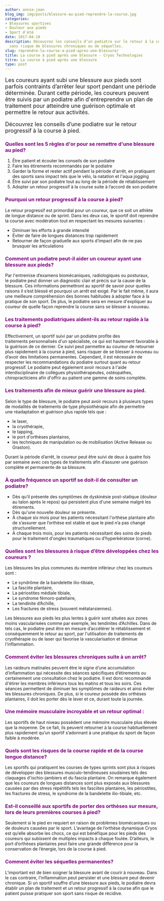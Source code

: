 ```yaml
---
author: annie-jean
blog_img: img/posts/blessure-au-pied-reprendre-la-course.jpg
categories:
- Blessures sportives
- Douleur aux pieds
- Sport d'été
date: 2017-04-10
description: Découvrez les conseils d’un podiatre sur le retour à la course à pied
  sans risque de blessures chroniques ou de séquelles.
slug: reprendre-la-course-a-pied-apres-une-blessure/
title: La course à pied après une blessure - Cryos Technologies
titre: La course à pied après une blessure
type: post
---
```


<p style="font-size: 18px;">Les coureurs ayant subi une blessure aux pieds sont parfois contraints d’arrêter leur sport pendant une période déterminée. Durant cette période, les coureurs peuvent être suivis par un podiatre afin d'entreprendre un plan de traitement pour atteindre une guérison optimale et permettre le retour aux activités.</p>
<p style="font-size: 18px;">Découvrez les conseils d’une podiatre sur le retour progressif à la course à pied.</p>
<h3 style="color: #800080;">Quelles sont les 5 règles d'or pour se remettre d'une blessure au pied?</h3>
<ol>
	<li>Être patient et écouter les conseils de son podiatre</li>
	<li>Faire les étirements recommandés par le podiatre</li>
	<li>Garder la forme et rester actif pendant la période d'arrêt, en pratiquant des sports sans impact tels que le vélo, la natation et l'aqua jogging</li>
	<li>Être suivi par son podiatre tout au long de la période de rétablissement</li>
	<li>Adopter un retour progressif à la course suite à l’accord de son podiatre</li>
</ol>
<h3 style="color: #800080;">Pourquoi un retour progressif à la course à pied?</h3>
Le retour progressif est primordial pour un coureur, que ce soit un athlète de longue distance ou de sprint. Dans les deux cas, le sportif doit reprendre la course avec modération tout en respectant les mesures suivantes :
<ul>
	<li>Diminuer les efforts à grande intensité</li>
	<li>Éviter de faire de longues distances trop rapidement</li>
	<li>Retourner de façon graduelle aux sports d’impact afin de ne pas brusquer les articulations</li>
</ul>
<h3 style="color: #800080;">Comment un podiatre peut-il aider un coureur ayant une blessure aux pieds?</h3>
Par l'entremise d’examens biomécaniques, radiologiques ou posturaux, le podiatre peut donner un diagnostic clair et précis sur la cause de la blessure. Ces informations permettront au sportif de savoir pour quelles raisons il s’est blessé et pourquoi un arrêt est exigé. Par le fait même, il aura une meilleure compréhension des bonnes habitudes à adopter face à la pratique de son sport. De plus, le podiatre sera en mesure d'expliquer au coureur de quelle façon reprendre la course sans se blesser à nouveau.

<h3 style="color: #800080;">Les traitements podiatriques aident-ils au retour rapide à la course à pied?</h3>
Effectivement, un sportif suivi par un podiatre profite des traitements personnalisés d'un spécialiste, ce qui est hautement favorable à la guérison de ce dernier. Ce suivi peut permettre au coureur de retourner plus rapidement à la course à pied, sans risquer de se blesser à nouveau ou d’avoir des limitations permanentes. Cependant, il est nécessaire de respecter les recommandations du podiatre surtout quant au retour progressif. Le podiatre peut également avoir recours à l'aide interdisciplinaire de collègues physiothérapeutes, ostéopathes, chiropracticiens afin d'offrir au patient une gamme de soins complète.

<h3 style="color: #800080;">Les traitements afin de mieux guérir une blessure au pied.</h3>
Selon le type de blessure, le podiatre peut avoir recours à plusieurs types de modalités de traitements de type physiothérapie afin de permettre une réadaptation et guérison plus rapide tels que :
<ul>
	<li>le laser,</li>
	<li>la cryothérapie,</li>
	<li>le tapping,</li>
	<li>le port d'orthèses plantaires,</li>
	<li>les techniques de manipulation ou de mobilisation (Active Release ou Graston).</li>
</ul>
Durant la période d’arrêt, le coureur peut être suivi de deux à quatre fois par semaine avec ces types de traitements afin d’assurer une guérison complète et permanente de sa blessure.

<h3 style="color: #800080;">À quelle fréquence un sportif se doit-il de consulter un podiatre?</h3>
<ul>
	<li>Dès qu’il présente des symptômes de dyskinésie post-statique (douleur au talon après le repos) qui persistent plus d'une semaine malgré les étirements.</li>
	<li>Dès qu'une nouvelle douleur se présente.</li>
	<li>À chaque six mois pour les patients nécessitant l'orthèse plantaire afin de s’assurer que l’orthèse est stable et que le pied n’a pas changé structurellement.</li>
	<li><strong><span style="font-weight: 400;">À chaque trois mois, pour les patients nécessitant des soins de pieds pour le traitement d'ongles traumatiques ou d’hyperkératose (corne).</span></strong></li>
</ul>
<h3 style="color: #800080;">Quelles sont les blessures à risque d’être développées chez les coureurs ?</h3>
Les blessures les plus communes du membre inférieur chez les coureurs sont :
<ul>
	<li>Le syndrôme de la bandelette ilio-tibiale,</li>
	<li>La fasciite plantaire,</li>
	<li>La périostites médiale tibiale,</li>
	<li>Le syndrome fémoro-patellaire,</li>
	<li>La tendinite d’Achille,</li>
	<li>Les fractures de stress (souvent métatarsiennes).</li>
</ul>
Les blessures aux pieds les plus lentes à guérir sont situées aux zones moins vascularisées comme par exemple, les tendinites d’Achilles. Dans de tels cas, le podiatre peut être en mesure d’accélérer le rétablissement et conséquemment le retour au sport, par l'utilisation de traitements de cryothérapie ou de laser qui favorise la vascularisation et diminue l'inflammation.

<h3 style="color: #800080;">Comment éviter les blessures chroniques suite à un arrêt?</h3>
Les raideurs matinales peuvent être le signe d’une accumulation d’inflammation qui nécessite des séances spécifiques d’étirements ou certainement une consultation chez le podiatre. Il est donc recommandé d'étirer les membres inférieurs tous les matins et tous les soirs. Ces séances permettent de diminuer les symptômes de raideurs et ainsi éviter les blessures chroniques. De plus, si le coureur possède des orthèses plantaires, il doit les porter dès le lever et ce, durant toute la journée.

<h3 style="color: #800080;">Une mémoire musculaire incroyable et un retour optimal :</h3>
Les sportifs de haut niveau possèdent une mémoire musculaire plus élevée que la moyenne. De ce fait, ils peuvent retourner à la course habituellement plus rapidement qu’un sportif s’adonnant à une pratique du sport de façon faible à modérée.

<h3 style="color: #800080;">Quels sont les risques de la course rapide et de la course longue distance?</h3>
Les sportifs qui pratiquent les courses de types sprints sont plus à risques de développer des blessures musculo-tendineuses soudaines tels des claquages d'ischio-jambiers et du fascia plantaire. On remarque également que les coureurs de longues distances sont plus exposés aux blessures causées par des stress répétitifs tels les fasciites plantaires, les périostites, les fractures de stress, le syndrome de la bandelette ilio-tibiale, etc.

<h3 style="color: #800080;">Est-il conseillé aux sportifs de porter des orthèses sur mesure, lors de leurs premières courses à pied?</h3>
Seulement si le pied en requiert en raison de problèmes biomécaniques ou de douleurs causées par le sport. L’avantage de l’orthèse dynamique Cryos est qu’elle absorbe les chocs, ce qui est bénéfique pour les pieds des coureurs qui subissent de multiples impacts à chaque foulée. D’ailleurs, le port d’orthèses plantaires peut faire une grande différence pour la conservation de l’énergie, lors de la course à pied.

<h3 style="color: #800080;">Comment éviter les séquelles permanentes?</h3>
L’important est de bien soigner la blessure avant de courir à nouveau. Dans le cas contraire, l’inflammation peut persister et une blessure peut devenir chronique. Si un sportif souffre d’une blessure aux pieds, le podiatre devra établir un plan de traitement et un retour progressif à la course afin que le patient puisse pratiquer son sport sans risque de récidive.
